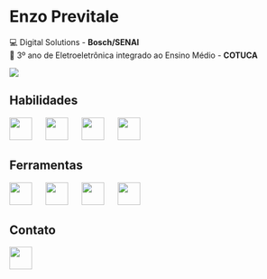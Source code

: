# Enzo Previtale

💻 Digital Solutions - **Bosch/SENAI**  
🔌 3º ano de Eletroeletrônica integrado ao Ensino Médio - **COTUCA**  

![](https://github-readme-stats.vercel.app/api?username=EnzoPrevitale&theme=dracula)

## Habilidades

<code><img src="https://cdn.jsdelivr.net/gh/devicons/devicon@latest/icons/python/python-original.svg" width=40px style="margin-right: 20px;"/></code>
<code><img src="https://cdn.jsdelivr.net/gh/devicons/devicon@latest/icons/java/java-plain.svg" width=40px style="margin-right: 20px;" /></code>
<code><img src="https://cdn.jsdelivr.net/gh/devicons/devicon@latest/icons/html5/html5-plain.svg" width=40px style="margin-right: 20px;" /></code>
<code><img src="https://cdn.jsdelivr.net/gh/devicons/devicon@latest/icons/css3/css3-plain.svg" width=40px /></code>


## Ferramentas
<code><img src="https://cdn.jsdelivr.net/gh/devicons/devicon@latest/icons/vscode/vscode-original.svg" width=40px style="margin-right: 20px" /></code>
<code><img src="https://cdn.jsdelivr.net/gh/devicons/devicon@latest/icons/pycharm/pycharm-original.svg" width=40px style="margin-right: 20px" /></code>
<code><img src="https://cdn.jsdelivr.net/gh/devicons/devicon@latest/icons/intellij/intellij-original.svg" width=40px style="margin-right: 20px" /></code>
<code><img src="https://cdn.jsdelivr.net/gh/devicons/devicon@latest/icons/eclipse/eclipse-original.svg" width=40px style="margin-right: 20px" /></code>

## Contato
</code><a href="https://www.linkedin.com/in/enzo-gabriel-previtale-silva-9ba92a301/" target="_blank"><img src="https://cdn.jsdelivr.net/gh/devicons/devicon@latest/icons/linkedin/linkedin-original.svg" width=40px/></a></code>

